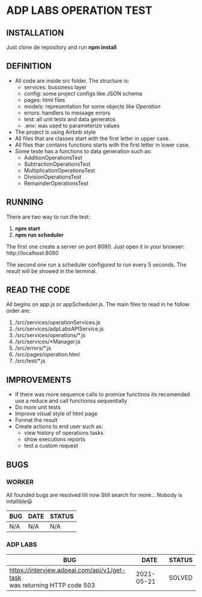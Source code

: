 # ADP LABS OPERATION TEST

## INSTALLATION

Just clone de repository and run **npm install**

## DEFINITION

- All code are inside src folder. The structure is:
  - services: bussiness layer
  - config: some project configs like JSON schema
  - pages: html files
  - models: representation for some objects like *Operation*
  - errors: handlers to message errors
  - test: all unit tests and data generatos
  - .env: was used to parameterize values
- The project is using Airbnb style
- All files that are classes start with the first letter in upper case.
- All files thar contains functions starts with the first letter in lower case.
- Some teste has a functions to data generation such as:
  - AdditionOperationsTest
  - SubtractionOperationsTest
  - MultiplicationOperationsTest
  - DivisionOperationsTest
  - RemainderOperationsTest

## RUNNING

There are two way to run the test:

1. **npm start**
2. **npm run scheduler**

The first one create a server on port 8080. Just open it in your browser: http://localhost:8080

The second one run a scheduler configured to run every 5 seconds. The result will be showed in the terminal.

## READ THE CODE

All begins on app.js or appScheduler.js. The main files to read in he follow order are:

1. /src/services/operationServices.js
2. /src/services/adpLabsAPIService.js
3. /src/services/operations/*.js
4. /src/services/*Manager.js
5. /src/errors/*.js
6. /src/pages/operation.html
7. /src/test/*.js

## IMPROVEMENTS

- If there was more sequence calls to promise functinos its recomended use a reduce and call functionss sequentially
- Do more unit tests
- Improve visual style of html page
- Format the result
- Create actions to end user such as:
  - view history of operations tasks
  - show executions reports
  - test a custom request

## BUGS

### WORKER

All founded bugs are resolved till now
Still search for more...
Nobody is infallible:smiley:

BUG | DATE | STATUS
--------|--------|--------
N/A | N/A | N/A

### ADP LABS

BUG | DATE | STATUS
--------|--------|--------
https://interview.adpeai.com/api/v1/get-task <br/>was returning HTTP code 503 | 2021-05-21 | SOLVED

